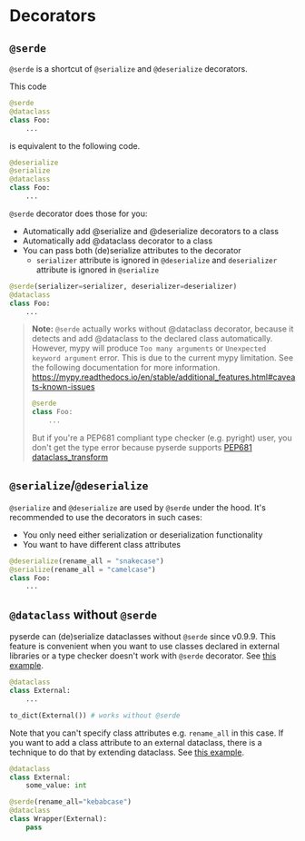 # Decorators

## `@serde`

`@serde` is a shortcut of `@serialize` and `@deserialize` decorators.

This code
```python
@serde
@dataclass
class Foo:
    ...
```

is equivalent to the following code.

```python
@deserialize
@serialize
@dataclass
class Foo:
    ...
```

`@serde` decorator does those for you:
* Automatically add @serialize and @deserialize decorators to a class
* Automatically add @dataclass decorator to a class
* You can pass both (de)serialize attributes to the decorator
    * `serializer` attribute is ignored in `@deserialize` and `deserializer` attribute is ignored in `@serialize`

```python
@serde(serializer=serializer, deserializer=deserializer)
@dataclass
class Foo:
    ...
```

> **Note:** `@serde` actually works without @dataclass decorator, because it detects and add @dataclass to the declared class automatically. However, mypy will produce `Too many arguments` or `Unexpected keyword argument` error. This is due to the current mypy limitation. See the following documentation for more information.
https://mypy.readthedocs.io/en/stable/additional_features.html#caveats-known-issues
>
> ```python
> @serde
> class Foo:
>     ...
> ```
>
> But if you're a PEP681 compliant type checker (e.g. pyright) user, you don't get the type error because pyserde supports [PEP681 dataclass_transform](https://peps.python.org/pep-0681/)


## `@serialize`/`@deserialize`

`@serialize` and `@deserialize` are used by `@serde` under the hood. It's recommended to use the decorators in such cases:
* You only need either serialization or deserialization functionality
* You want to have different class attributes

```python
@deserialize(rename_all = "snakecase")
@serialize(rename_all = "camelcase")
class Foo:
    ...
```

## `@dataclass` without `@serde`

pyserde can (de)serialize dataclasses without `@serde` since v0.9.9. This feature is convenient when you want to use classes declared in external libraries or a type checker doesn't work with `@serde` decorator. See [this example](https://github.com/yukinarit/pyserde/blob/main/examples/plain_dataclass.py).

```python
@dataclass
class External:
    ...

to_dict(External()) # works without @serde
```

Note that you can't specify class attributes e.g. `rename_all` in this case. If you want to add a class attribute to an external dataclass, there is a technique to do that by extending dataclass. See [this example](https://github.com/yukinarit/pyserde/blob/main/examples/plain_dataclass_class_attribute.py).

```python
@dataclass
class External:
    some_value: int

@serde(rename_all="kebabcase")
@dataclass
class Wrapper(External):
    pass
```